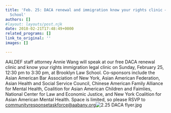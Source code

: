 ```yaml
---
title: 'Feb. 25: DACA renewal and immigration know your rights clinic – Brooklyn Law
  School'
authors: []
#layout: layouts/post.njk
date: 2018-02-21T17:48:49+0000
related_programs: []
link_to_original: ''
images: []

---
```

AALDEF staff attorney Annie Wang will speak at our free DACA renewal clinic and know your rights immigration legal clinic on Sunday, February 25, 12:30 pm to 3:30 pm, at Brooklyn Law School. Co-sponsors include the Asian American Bar Association of New York, Asian American Federation, Asian Health and Social Service Council, Chinese American Family Alliance for Mental Health, Coalition for Asian American Children and Faimlies, National Center for Law and Economic Justice, and New York Coalition for Asian American Mental Health. Space is limited, so please RSVP to communityresponsetaskforce@aabany.org![2.25 DACA flyer.jpg](/uploads/2.25%20DACA%20flyer.jpg)